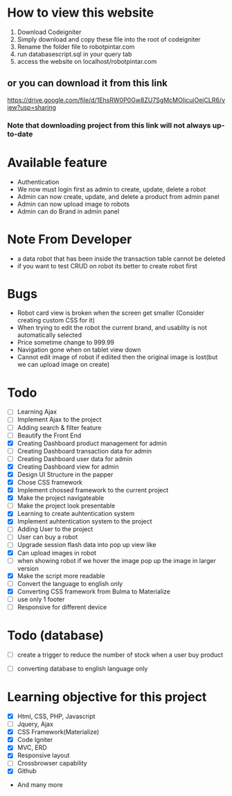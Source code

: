 # How to view this website
1. Download Codeigniter
2. Simply download and copy these file into the root of codeigniter
3. Rename the folder file to robotpintar.com
4. run databasescript.sql in your query tab
5. access the website on localhost/robotpintar.com

## or you can download it from this link
https://drive.google.com/file/d/1EhsRW0P0Gw8ZU7SgMcMOIicujOejCLR6/view?usp=sharing
### Note that downloading project from this link will not always up-to-date

# Available feature
- Authentication
- We now must login first as admin to create, update, delete a robot
- Admin can now create, update, and delete a product from admin panel
- Admin can now upload image to robots
- Admin can do Brand in admin panel

# Note From Developer
- a data robot that has been inside the transaction table cannot be deleted
- if you want to test CRUD on robot its better to create robot first

# Bugs
- Robot card view is broken when the screen get smaller (Consider creating custom CSS for it)
- When trying to edit the robot the current brand, and usablity is not automatically selected
- Price sometime change to 999.99
- Navigation gone when on tablet view down
- Cannot edit image of robot if ediited then the original image is lost(but we can upload image on create)

# Todo
- [ ] Learning Ajax
- [ ] Implement Ajax to the project
- [ ] Adding search & filter feature
- [ ] Beautify the Front End
- [x] Creating Dashboard product management for admin
- [ ] Creating Dashboard transaction data for admin
- [ ] Creating Dashboard user data for admin
- [x] Creating Dashboard view for admin
- [x] Design UI Structure in the papper
- [x] Chose CSS framework
- [x] Implement chossed framework to the current project
- [x] Make the project navigateable
- [ ] Make the project look presentable
- [x] Learning to create auhtentication system
- [x] Implement auhtentication system to the project
- [ ] Adding User to the project
- [ ] User can buy a robot
- [ ] Upgrade session flash data into pop up view like
- [x] Can upload images in robot
- [ ] when showing robot if we hover the image pop up the image in larger version
- [x] Make the script more readable
- [ ] Convert the language to english only
- [x] Converting CSS framework from Bulma to Materialize
- [ ] use only 1 footer
- [ ] Responsive for different device

# Todo (database)
- [ ] create a trigger to reduce the number of stock when a user buy product
- [ ] converting database to english language only


# Learning objective for this project
- [x] Html, CSS, PHP, Javascript
- [ ] Jquery, Ajax
- [x] CSS Framework(Materialize)
- [x] Code Igniter
- [x] MVC, ERD
- [x] Responsive layout
- [ ] Crossbrowser capability
- [x] Github
- And many more